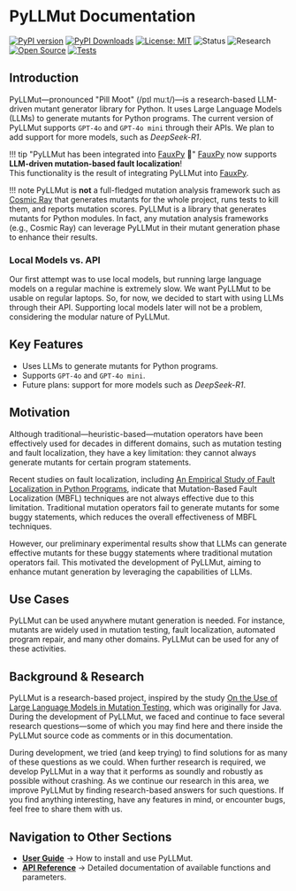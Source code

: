 # PyLLMut Documentation

[![PyPI version](https://badge.fury.io/py/pyllmut.svg)](https://badge.fury.io/py/pyllmut)
[![PyPI Downloads](https://static.pepy.tech/badge/pyllmut)](https://pepy.tech/projects/pyllmut)
[![License: MIT](https://img.shields.io/badge/License-MIT-yellow.svg)](https://github.com/mohrez86/pyllmut/blob/main/LICENSE.txt)
![Status](https://img.shields.io/badge/Status-Experimental-orange)
![Research](https://img.shields.io/badge/Research-Driven-lightgrey)
[![Open Source](https://img.shields.io/badge/Open%20Source-Yes-brightgreen)](https://github.com/mohrez86/pyllmut)
[![Tests](https://github.com/mohrez86/pyllmut/actions/workflows/test-all.yml/badge.svg)](https://github.com/mohrez86/pyllmut/actions/workflows/test-all.yml)

## Introduction

PyLLMut—pronounced "Pill Moot" (/pɪl muːt/)—is 
a research-based LLM-driven mutant generator library 
for Python. It uses Large Language Models (LLMs) to 
generate mutants for Python programs.
The current version of PyLLMut 
supports `GPT-4o` and `GPT-4o mini` through their APIs. 
We plan to add support for more models, 
such as *DeepSeek-R1*.

!!! tip "PyLLMut has been integrated into [FauxPy](https://fauxpy.readthedocs.io) 🚀"
    [FauxPy](https://fauxpy.readthedocs.io) 
    now supports **LLM-driven mutation-based fault 
    localization**!  
    This functionality is the result of 
    integrating PyLLMut into [FauxPy](https://fauxpy.readthedocs.io).

!!! note
    PyLLMut is **not** a full-fledged 
    mutation analysis framework such as 
    [Cosmic Ray](https://cosmic-ray.readthedocs.io/)
    that generates mutants for the whole project, 
    runs tests to kill them, and reports mutation scores. 
    PyLLMut is a library that generates mutants for 
    Python modules. In fact, any 
    mutation analysis frameworks (e.g., Cosmic Ray) 
    can leverage PyLLMut in 
    their mutant generation phase to 
    enhance their results.

### Local Models vs. API

Our first attempt was to use local models, but
running large language models on a regular 
machine is extremely slow.
We want PyLLMut to be usable on regular laptops.  So, for now, we decided to 
start with using LLMs through their API.
Supporting local models later will not be a problem,
considering the modular nature of PyLLMut.

## Key Features

- Uses LLMs to generate mutants for Python programs.
- Supports `GPT-4o` and `GPT-4o mini`.
- Future plans: support for more models such as *DeepSeek-R1*.

## Motivation

Although traditional—heuristic-based—mutation operators
have been effectively used for decades in different domains,
such as mutation testing and fault localization,
they have a key limitation: they cannot always generate mutants
for certain program statements.

Recent studies on fault localization, including
[An Empirical Study of Fault Localization in Python 
Programs](https://link.springer.com/article/10.1007/s10664-024-10475-3),
indicate that Mutation-Based Fault Localization (MBFL) techniques
are not always effective due to this limitation.
Traditional mutation operators fail to generate mutants for
some buggy statements, which reduces the overall effectiveness
of MBFL techniques.

However, our preliminary experimental results show that
LLMs can generate effective mutants for these buggy statements
where traditional mutation operators fail.
This motivated the development of PyLLMut, aiming to
enhance mutant generation by leveraging the capabilities of LLMs.

## Use Cases

PyLLMut can be used anywhere mutant generation 
is needed. For instance, mutants are widely 
used in mutation testing, fault localization, automated program repair, 
and many other domains. 
PyLLMut can be used for any of these activities.

## Background & Research

PyLLMut is a research-based project, inspired by the study 
[On the Use of Large Language Models in 
Mutation Testing](https://arxiv.org/abs/2406.09843), which was 
originally for Java.
During the development of PyLLMut, we faced and continue to 
face several research questions—some of which you may find 
here and there inside the PyLLMut source code as comments 
or in this documentation.

During development, we tried (and keep trying) 
to find solutions for as many of these 
questions as we could. When further 
research is required, we develop PyLLMut in a way that it performs 
as soundly and robustly as possible without crashing.
As we continue our research in this area, we 
improve PyLLMut by finding research-based answers for such questions. 
If you find anything interesting, have any features 
in mind, or encounter bugs, feel free to share 
them with us.

## Navigation to Other Sections
- **[User Guide](user/install.md)** → How to install and use PyLLMut.
- **[API Reference](api/generator.md)** → Detailed documentation of available functions and parameters.
